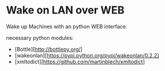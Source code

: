 # Wake on LAN over WEB

Wake up Machines with an python WEB interface.

necessary python modules:
* [Bottle][http://bottlepy.org/]
* [wakeonlan][https://pypi.python.org/pypi/wakeonlan/0.2.2]
* [xmltodict][https://github.com/martinblech/xmltodict]
